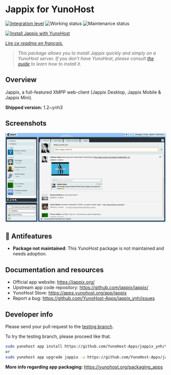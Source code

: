 <!--
N.B.: This README was automatically generated by https://github.com/YunoHost/apps/tree/master/tools/README-generator
It shall NOT be edited by hand.
-->

# Jappix for YunoHost

[![Integration level](https://dash.yunohost.org/integration/jappix.svg)](https://dash.yunohost.org/appci/app/jappix) ![Working status](https://ci-apps.yunohost.org/ci/badges/jappix.status.svg) ![Maintenance status](https://ci-apps.yunohost.org/ci/badges/jappix.maintain.svg)

[![Install Jappix with YunoHost](https://install-app.yunohost.org/install-with-yunohost.svg)](https://install-app.yunohost.org/?app=jappix)

*[Lire ce readme en français.](./README_fr.md)*

> *This package allows you to install Jappix quickly and simply on a YunoHost server.
If you don't have YunoHost, please consult [the guide](https://yunohost.org/#/install) to learn how to install it.*

## Overview

Jappix, a full-featured XMPP web-client (Jappix Desktop, Jappix Mobile & Jappix Mini). 


**Shipped version:** 1.2~ynh3

## Screenshots

![Screenshot of Jappix](./doc/screenshots/jappix-social.png)

## :red_circle: Antifeatures

- **Package not maintained**: This YunoHost package is not maintained and needs adoption.

## Documentation and resources

* Official app website: <https://jappix.org/>
* Upstream app code repository: <https://github.com/jappix/jappix/>
* YunoHost Store: <https://apps.yunohost.org/app/jappix>
* Report a bug: <https://github.com/YunoHost-Apps/jappix_ynh/issues>

## Developer info

Please send your pull request to the [testing branch](https://github.com/YunoHost-Apps/jappix_ynh/tree/testing).

To try the testing branch, please proceed like that.

``` bash
sudo yunohost app install https://github.com/YunoHost-Apps/jappix_ynh/tree/testing --debug
or
sudo yunohost app upgrade jappix -u https://github.com/YunoHost-Apps/jappix_ynh/tree/testing --debug
```

**More info regarding app packaging:** <https://yunohost.org/packaging_apps>

